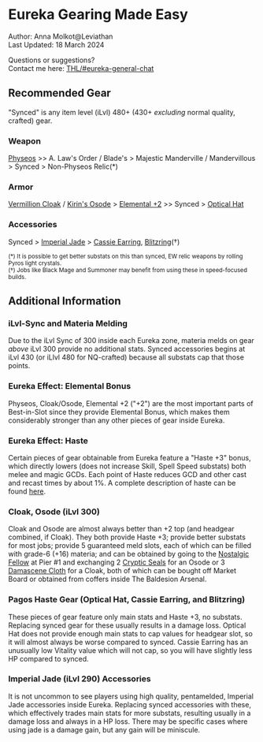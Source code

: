 # Eureka Gearing Made Easy

Author: Anna Molkot@Leviathan<br>
Last Updated: 18 March 2024

Questions or suggestions?<br>
Contact me here: [THL/#eureka-general-chat](https://discord.com/channels/578708223092326430/816800750147207199)

## Recommended Gear

"Synced" is any item level (iLvl) 480+ (430+ *excluding* normal quality, crafted) gear.  

### Weapon
  [Physeos](https://na.finalfantasyxiv.com/lodestone/playguide/db/search/?q=Physeos) >> A. Law's Order / Blade's > Majestic Manderville / Mandervillous > Synced > Non-Physeos Relic(*)

### Armor
  [Vermillion Cloak](https://na.finalfantasyxiv.com/lodestone/playguide/db/search/?q=Vermilion+Cloak) / [Kirin's Osode](https://na.finalfantasyxiv.com/lodestone/playguide/db/search/?q=Kirin%27s+Osode) > [Elemental +2](https://na.finalfantasyxiv.com/lodestone/playguide/db/item/?patch=&db_search_category=item&category2=3&difficulty=blue&q=Elemental+%2B2) >> Synced > [Optical Hat](https://na.finalfantasyxiv.com/lodestone/playguide/db/item/c330d0b4f23/)

### Accessories
  Synced > [Imperial Jade](https://na.finalfantasyxiv.com/lodestone/playguide/db/item/?patch=&db_search_category=item&category2=4&difficulty=white&q=Imperial+Jade) > [Cassie Earring](https://na.finalfantasyxiv.com/lodestone/playguide/db/item/88febc019e0/), [Blitzring](https://na.finalfantasyxiv.com/lodestone/playguide/db/item/72964542ed0/)(†)

<sub>(*) It is possible to get better substats on this than synced, EW relic weapons by rolling Pyros light crystals.</sub><br>
<sub>(†) Jobs like Black Mage and Summoner may benefit from using these in speed-focused builds.</sub>
 
## Additional Information

### iLvl-Sync and Materia Melding

  Due to the iLvl Sync of 300 inside each Eureka zone, materia melds on gear *above* iLvl 300 provide no additional stats.  Synced accessories begins at iLvl 430 (or iLlvl 480 for NQ-crafted) because all substats cap that those points.

### Eureka Effect: Elemental Bonus

  Physeos, Cloak/Osode, Elemental +2 ("+2") are the most important parts of Best-in-Slot since they provide Elemental Bonus, which makes them considerably stronger than any other pieces of gear inside Eureka.

### Eureka Effect: Haste

  Certain pieces of gear obtainable from Eureka feature a "Haste +3" bonus, which directly lowers (does not increase Skill, Spell Speed substats) both melee and magic GCDs.  Each point of Haste reduces GCD and other cast and recast times by about 1%.  A complete description of haste can be found [here](https://github.com/EurekaEnjoyer/Eureka_Guides/blob/main/Eureka_Haste.md).

### Cloak, Osode (iLvl 300)

  Cloak and Osode are almost always better than +2 top (and headgear combined, if Cloak). They both provide Haste +3; provide better substats for most jobs; provide 5 guaranteed meld slots, each of which can be filled with grade-6 (+16) materia; and can be obtained by going to the [Nostalgic Fellow](https://na.finalfantasyxiv.com/lodestone/playguide/db/shop/7d89aa95bfc/?type=currency) at Pier #1  and exchanging 2 [Cryptic Seals](https://na.finalfantasyxiv.com/lodestone/playguide/db/item/a189bc584c0/) for an Osode or 3 [Damascene Cloth](https://na.finalfantasyxiv.com/lodestone/playguide/db/item/9844ee0ceb7/) for a Cloak, both of which can be bought off Market Board or obtained from coffers inside The Baldesion Arsenal.

### Pagos Haste Gear (Optical Hat, Cassie Earring, and Blitzring)
    
  These pieces of gear feature only main stats and Haste +3, no substats.  Replacing synced gear for these usually results in a damage loss. Optical Hat does not provide enough main stats to cap values for headgear slot, so it will almost always be worse compared to synced.  Cassie Earring has an unusually low Vitality value which will not cap, so you will have slightly less HP compared to synced.

### Imperial Jade (iLvl 290) Accessories

  It is not uncommon to see players using high quality, pentamelded, Imperial Jade accessories inside Eureka.  Replacing synced accessories with these, which effectively trades main stats for more substats, resulting usually in a damage loss and always in a HP loss.  There may be specific cases where using jade is a damage gain, but any gain will be miniscule.
